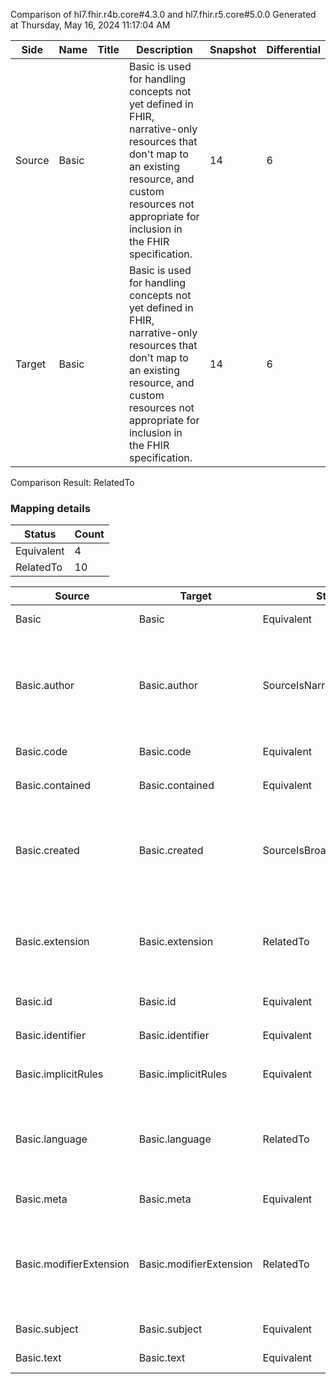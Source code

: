 Comparison of hl7.fhir.r4b.core#4.3.0 and hl7.fhir.r5.core#5.0.0
Generated at Thursday, May 16, 2024 11:17:04 AM

| Side | Name | Title | Description | Snapshot | Differential |
| --- | --- | --- | --- | --- | --- |
| Source | Basic |  | Basic is used for handling concepts not yet defined in FHIR, narrative-only resources that don't map to an existing resource, and custom resources not appropriate for inclusion in the FHIR specification. | 14 | 6 |
| Target | Basic |  | Basic is used for handling concepts not yet defined in FHIR, narrative-only resources that don't map to an existing resource, and custom resources not appropriate for inclusion in the FHIR specification. | 14 | 6 |


Comparison Result: RelatedTo


### Mapping details

| Status | Count |
| ------ | ----- |
Equivalent | 4 |
RelatedTo | 10 |


| Source | Target | Status | Message |
| ------ | ------ | ------ | ------- |
| Basic | Basic | Equivalent | R4B `Basic` maps as Equivalent to R5 `Basic` |
| Basic.author | Basic.author | SourceIsNarrowerThanTarget | R4B `Basic.author` maps as SourceIsNarrowerThanTarget to R5 `Basic.author` - author has change due to type change: R4B `author` `Reference` maps as SourceIsNarrowerThanTarget for R5 `author` |
| Basic.code | Basic.code | Equivalent | R4B `Basic.code` maps as Equivalent to R5 `Basic.code` |
| Basic.contained | Basic.contained | Equivalent | R4B `Basic.contained` maps as Equivalent to R5 `Basic.contained` |
| Basic.created | Basic.created | SourceIsBroaderThanTarget | R4B `Basic.created` maps as SourceIsBroaderThanTarget to R5 `Basic.created` - created has change due to type change: R4B created date has no equivalent or mapped type in R5 created |
| Basic.extension | Basic.extension | RelatedTo | R4B `Basic.extension` maps as RelatedTo to R5 `Basic.extension` - extension has change due to type change: R4B `extension` `Extension` maps as RelatedTo for R5 `extension` |
| Basic.id | Basic.id | Equivalent | R4B `Basic.id` maps as Equivalent to R5 `Basic.id` |
| Basic.identifier | Basic.identifier | Equivalent | R4B `Basic.identifier` maps as Equivalent to R5 `Basic.identifier` |
| Basic.implicitRules | Basic.implicitRules | Equivalent | R4B `Basic.implicitRules` maps as Equivalent to R5 `Basic.implicitRules` |
| Basic.language | Basic.language | RelatedTo | R4B `Basic.language` maps as RelatedTo to R5 `Basic.language` - language made the binding required (from Preferred) for http://hl7.org/fhir/ValueSet/all-languages|5.0.0 |
| Basic.meta | Basic.meta | Equivalent | R4B `Basic.meta` maps as Equivalent to R5 `Basic.meta` |
| Basic.modifierExtension | Basic.modifierExtension | RelatedTo | R4B `Basic.modifierExtension` maps as RelatedTo to R5 `Basic.modifierExtension` - modifierExtension has change due to type change: R4B `modifierExtension` `Extension` maps as RelatedTo for R5 `modifierExtension` |
| Basic.subject | Basic.subject | Equivalent | R4B `Basic.subject` maps as Equivalent to R5 `Basic.subject` |
| Basic.text | Basic.text | Equivalent | R4B `Basic.text` maps as Equivalent to R5 `Basic.text` |

